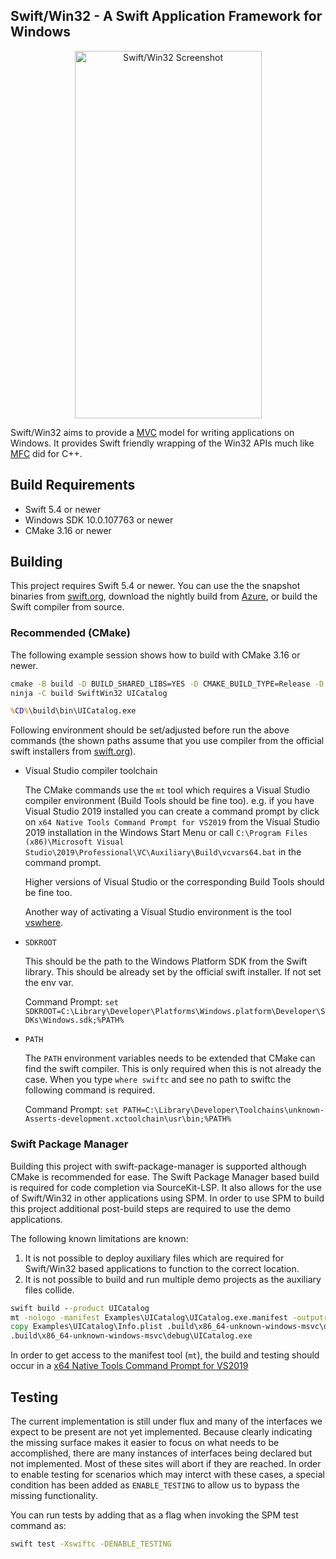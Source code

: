 Swift/Win32 - A Swift Application Framework for Windows
-------------------------------------------------------

<p align="center">
  <img alt="Swift/Win32 Screenshot" src="Documentation/Images/screenshot.png" width="299" height="588"/>
</p>

Swift/Win32 aims to provide a [MVC](https://en.wikipedia.org/wiki/Model%E2%80%93view%E2%80%93controller) model for writing applications on Windows.  It provides Swift friendly wrapping of the Win32 APIs much like [MFC](https://en.wikipedia.org/wiki/Microsoft_Foundation_Class_Library) did for C++.

## Build Requirements

- Swift 5.4 or newer
- Windows SDK 10.0.107763 or newer
- CMake 3.16 or newer

## Building

This project requires Swift 5.4 or newer. You can use the the snapshot binaries from [swift.org](https://swift.org/download/), download the nightly build from [Azure](https://dev.azure.com/compnerd/swift-build), or build the Swift compiler from source.

### Recommended (CMake)

The following example session shows how to build with CMake 3.16 or newer.

```cmd
cmake -B build -D BUILD_SHARED_LIBS=YES -D CMAKE_BUILD_TYPE=Release -D CMAKE_Swift_FLAGS="-sdk %SDKROOT%" -G Ninja -S .
ninja -C build SwiftWin32 UICatalog

%CD%\build\bin\UICatalog.exe
```

Following environment should be set/adjusted before run the above commands (the shown paths assume that you use compiler from the official swift installers from [swift.org](https://www.swift.org/download/)).

- Visual Studio compiler toolchain

  The CMake commands use the `mt` tool which requires a Visual Studio compiler environment (Build Tools should be fine too).
  e.g. if you have Visual Studio 2019 installed you can create a command prompt by click on `x64 Native Tools Command Prompt for VS2019` from the Visual Studio 2019 installation in the Windows Start Menu or call `C:\Program Files (x86)\Microsoft Visual Studio\2019\Professional\VC\Auxiliary\Build\vcvars64.bat` in the command prompt.
  
  Higher versions of Visual Studio or the corresponding Build Tools should be fine too.

  Another way of activating a Visual Studio environment is the tool [vswhere](https://github.com/microsoft/vswhere).

- `SDKROOT`

  This should be the path to the Windows Platform SDK from the Swift library. This should be already set by the official swift installer. If not set the env var.

  Command Prompt: `set SDKROOT=C:\Library\Developer\Platforms\Windows.platform\Developer\SDKs\Windows.sdk;%PATH%`

- `PATH`

  The `PATH` environment variables needs to be extended that CMake can find the swift compiler. This is only required when this is not already the case. When you type `where swiftc` and see no path to swiftc the following command is required.

  Command Prompt: `set PATH=C:\Library\Developer\Toolchains\unknown-Asserts-development.xctoolchain\usr\bin;%PATH%`



### Swift Package Manager

Building this project with swift-package-manager is supported although CMake is recommended for ease.  The Swift Package Manager based build is required for code completion via SourceKit-LSP.  It also allows for the use of Swift/Win32 in other applications using SPM.  In order to use SPM to build this project additional post-build steps are required to use the demo applications.

The following known limitations are known:

1. It is not possible to deploy auxiliary files which are required for Swift/Win32 based applications to function to the correct location.
2. It is not possible to build and run multiple demo projects as the auxiliary files collide.

```cmd
swift build --product UICatalog
mt -nologo -manifest Examples\UICatalog\UICatalog.exe.manifest -outputresource:.build\x86_64-unknown-windows-msvc\debug\UICatalog.exe
copy Examples\UICatalog\Info.plist .build\x86_64-unknown-windows-msvc\debug\
.build\x86_64-unknown-windows-msvc\debug\UICatalog.exe
```

In order to get access to the manifest tool (`mt`), the build and testing should occur in a [x64 Native Tools Command Prompt for VS2019](https://docs.microsoft.com/en-us/cpp/build/how-to-enable-a-64-bit-visual-cpp-toolset-on-the-command-line?view=msvc-160)

## Testing

The current implementation is still under flux and many of the interfaces we expect to be present are not yet implemented.  Because clearly indicating the missing surface makes it easier to focus on what needs to be accomplished, there are many instances of interfaces being declared but not implemented.  Most of these sites will abort if they are reached.  In order to enable testing for scenarios which may interct with these cases, a special condition has been added as `ENABLE_TESTING` to allow us to bypass the missing functionality.

You can run tests by adding that as a flag when invoking the SPM test command as:

```cmd
swift test -Xswiftc -DENABLE_TESTING
```
